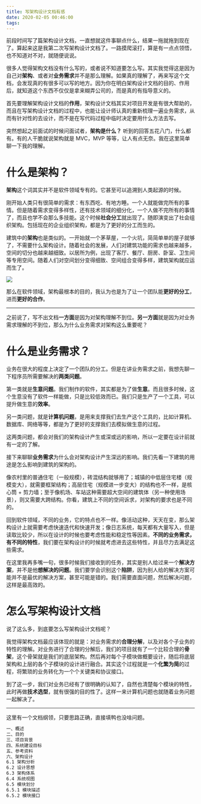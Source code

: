 ```yaml
---
title: 写架构设计文档有感
date: 2020-02-05 00:46:00
tags:
---
```

前段时间写了篇架构设计文档，一直想就这件事聊点什么，结果一拖就拖到现在了。算起来这是我第二次写架构设计文档了。一路摸爬滚打，算是有一点点领悟，也不知道对不对，就随便说说。

很多人觉得架构文档没有什么写的，或者说不知道要怎么写。其实我觉得这是因为自己对**架构**、或者对**业务需求**并不是那么理解。如果真的理解了，再来写这个文档，会发现真的有很多可以写的地方。因为你在明白架构设计文档的目的、作用后，就知道这个东西不仅仅是拿来糊弄公司的，而是真的有指导意义的。

首先要理解架构设计文档的**作用**，架构设计文档其实对项目开发是有很大帮助的，而且在写架构设计文档的过程中，也能让设计师认真的重新梳理一遍业务需求，从而有针对性的去设计，而不是在写代码过程中临时决定要用什么方法去写。

突然想起之前面试的时候问面试者，**架构是什么？** 听到的回答五花八门，什么都有。有的人干脆就说架构就是 MVC，MVP 等等，让人有点无奈。我在这里简单聊一下我的理解。

# 什么是架构？

**架构**这个词其实并不是软件领域专有的。它甚至可以追溯到人类起源的时候。

刚开始人类只有很简单的需求：有东西吃、有地方睡。一个人就能做完所有的事情。但是随着需求变得多样性，还有技术领域的细分化，一个人做不完所有的事情了，而且也学不会那么多技能。这个时候**社会分工**就出现了。随即演变出了社会组织架构。包括现在的企业组织架构，都是为了更好的分工而生的。

建筑中的**架构**也是类似的。一开始就一个茅草屋，一个火坑，简简单单的屋子就够了，不需要什么架构设计。随着社会的发展，人们对建筑功能的需求也越来越多，空间的切分也越来越细致。以居所为例，出现了客厅、餐厅、厨房、卧室、卫生间等专用空间。随着人们对空间划分变得细致、空间组合变得多样，建筑架构就应运而生了。

![](1.jpeg)

那么在软件领域，架构最根本的目的，我认为也是为了让一个团队能**更好的分工**，进而**更好的合作**。

---

之前说了，写不出文档**一方面**是因为对架构理解不到位。**另一方面**就是因为对业务需求理解的不到位，那么为什么业务需求对架构这么重要呢？

# 什么是业务需求？

业务在很大的程度上决定了一个团队的分工。但是在讲业务需求之前，我想先聊一下程序员所需要解决的**两类问题**。

第一类就是**生意问题**。我们制作的软件，其实都是为了做**生意**。而且很多时候，这个生意没有了软件一样能做，只是比较低效而已。我们只是生产了一个工具，可以提升做生意的**效率**。

另一类问题，就是**计算机问题**，是用来支撑我们去生产这个工具的，比如计算机、数据库、网络等等，都是为了更好的支撑我们去模拟做生意的过程。

这两类问题，都会对我们的架构设计产生或深或远的影响，所以一定要在设计前就有一定的了解。

接下来聊聊**业务需求**为什么会对架构设计产生深远的影响。我们先看一下建筑的用途是怎么影响到建筑的架构的。

像农村里的普通住宅（一般规模），砖混结构就够用了；城镇的中低层住宅楼（规模变大），就需要框架结构；高层住宅（规模进一步变大）的结构也不一样，是核心筒 + 剪力墙；至于像机场、车站这种需要超大空间的建筑体（另一种使用场景），则又需要大跨结构。你看，建筑上不同的空间诉求，对架构的要求也是不同的。

回到软件领域，不同的业务，它的特点也不一样。像活动这种，天天在变，那么架构设计上就需要考虑快速迭代和快速开发；像日志系统，每天都有大量写入，但是读取比较少，所以在设计的时候也要考虑性能和稳定性等因素。**不同的业务需求，有不同的特性**，我们要在架构设计的时候就考虑进去这些特性，并且尽力去满足这些需求。

在这里我再多嘴一句，很多时候我们接收到的任务，其实是别人给过来一个**解决方案**，并不是他**想解决的问题**。我们要学会识别这个**陷阱**，因为别人给的解决方案可能并不是最优的解决方案，甚至可能是错的。我们需要直面问题，然后解决问题，这样是最高效的。

# 怎么写架构设计文档

说了这么多，到底要怎么写架构设计文档呢？

我觉得架构文档最应该体现的就是：对业务需求的**合理分解**，以及对各个子业务的特性的理解。对业务进行了合理的分解后，我们的项目就有了一个比较合理的**骨架**，这个骨架就是我们的底层架构。然后再对每个子模块做概要设计，随后将底层架构和上层的各个子模块的设计进行融合。其实这个过程就是一个**化繁为简**的过程，将繁琐的业务转化为一个个关键类和协议接口。

到了这一步，我们对业务已经有了很明确的认知了，自然也清楚每个模块的特性，此时再做**技术选型**，就有很强的目的性了。这样一来计算机问题也就随着业务问题一起解决了。

---

这里有一个文档纲领，只要思路正确，直接填鸭也没啥问题。

```markdown
一、概述
二、目的
三、项目背景
四、系统建设目标
五、参考资料
六、架构设计
6.1 架构分析
6.2 设计思想
6.3 架构体系
6.4 系统视图
6.5 模块划分
6.5.1 模块描述
6.5.2 模块接口
```